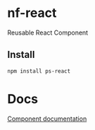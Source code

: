 # nf-react
Reusable React Component 

## Install
```
npm install ps-react
```

# Docs
[Component documentation](http://noorahmedfarid.github.io/nf-react)
